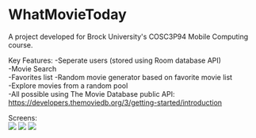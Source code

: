 # WhatMovieToday

A project developed for Brock University's COSC3P94 Mobile Computing course. 

Key Features: 
  -Seperate users (stored using Room database API)  
  -Movie Search  
  -Favorites list   -Random movie generator based on favorite movie list  
  -Explore movies from a random pool  
  -All possible using The Movie Database public API: https://developers.themoviedb.org/3/getting-started/introduction  
  
Screens:   
![](Screenshots/filename%20login.png)
![](Screenshots/filename%20main.png)
![](Screenshots/filename%20explore.png)  
